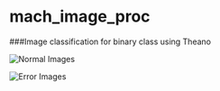 # mach_image_proc
###Image classification for binary class using Theano

![Normal Images](https://www.dropbox.com/s/fjapia9m2rvjofe/nor_merged.png?dl=0)

![Error Images](https://www.dropbox.com/s/due1qqw6awuj575/err_merged.png?dl=0)

